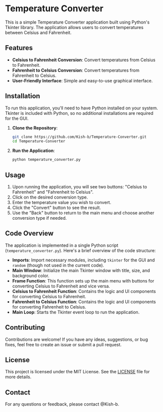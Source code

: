 
# Temperature Converter

This is a simple Temperature Converter application built using Python's Tkinter library. The application allows users to convert temperatures between Celsius and Fahrenheit.

## Features

- **Celsius to Fahrenheit Conversion**: Convert temperatures from Celsius to Fahrenheit.
- **Fahrenheit to Celsius Conversion**: Convert temperatures from Fahrenheit to Celsius.
- **User-Friendly Interface**: Simple and easy-to-use graphical interface.

## Installation

To run this application, you'll need to have Python installed on your system. Tkinter is included with Python, so no additional installations are required for the GUI.

1. **Clone the Repository**:
    ```bash
    git clone https://github.com/Kish-b/Temperature-Converter.git
    cd Temperature-Converter
    ```

2. **Run the Application**:
    ```bash
    python temperature_converter.py
    ```

## Usage

1. Upon running the application, you will see two buttons: "Celsius to Fahrenheit" and "Fahrenheit to Celsius".
2. Click on the desired conversion type.
3. Enter the temperature value you wish to convert.
4. Click the "Convert" button to see the result.
5. Use the "Back" button to return to the main menu and choose another conversion type if needed.

## Code Overview

The application is implemented in a single Python script (`temperature_converter.py`). Here's a brief overview of the code structure:

- **Imports**: Import necessary modules, including `tkinter` for the GUI and `random` (though not used in the current code).
- **Main Window**: Initialize the main Tkinter window with title, size, and background color.
- **Frame Function**: This function sets up the main menu with buttons for converting Celsius to Fahrenheit and vice versa.
- **Celsius to Fahrenheit Function**: Contains the logic and UI components for converting Celsius to Fahrenheit.
- **Fahrenheit to Celsius Function**: Contains the logic and UI components for converting Fahrenheit to Celsius.
- **Main Loop**: Starts the Tkinter event loop to run the application.

## Contributing

Contributions are welcome! If you have any ideas, suggestions, or bug fixes, feel free to create an issue or submit a pull request.

## License

This project is licensed under the MIT License. See the [LICENSE](LICENSE) file for more details.

## Contact

For any questions or feedback, please contact @Kish-b.

